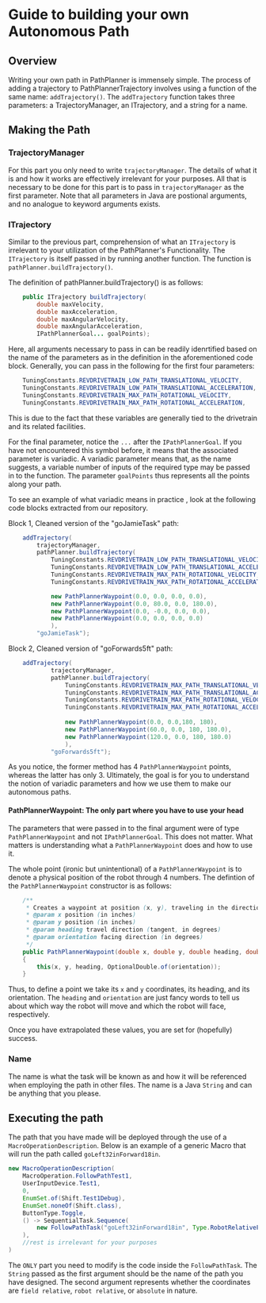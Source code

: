 # Guide to building your own Autonomous Path

## Overview

Writing your own path in PathPlanner is immensely simple. The process of adding a trajectory to PathPlannerTrajectory involves using a function of the same name: `addTrajectory()`. The `addTrajectory` function takes three parameters: a TrajectoryManager, an ITrajectory, and a string for a name.

## Making the Path

### TrajectoryManager

For this part you only need to write `trajectoryManager`. The details of what it is and how it works are effectively irrelevant for your purposes. All that is necessary to be done for this part is to pass in `trajectoryManager` as the first parameter. Note that all parameters in Java are postional arguments, and no analogue to keyword arguments exists.

### ITrajectory

Similar to the previous part, comprehension of what an `ITrajectory` is irrelevant to your utilization of the PathPlanner's Functionality. The `ITrajectory` is itself passed in by running another function. The function is `pathPlanner.buildTrajectory()`.

The definition of pathPlanner.buildTrajectory() is as follows: 

```java 
    public ITrajectory buildTrajectory(
        double maxVelocity,
        double maxAcceleration,
        double maxAngularVelocity,
        double maxAngularAcceleration,
        IPathPlannerGoal... goalPoints);
```

Here, all arguments necessary to pass in can be readily idenrtified based on the name of the parameters as in the definition in the aforementioned code block. Generally, you can pass in the following for the first four parameters:

```java
    TuningConstants.REVDRIVETRAIN_LOW_PATH_TRANSLATIONAL_VELOCITY,
    TuningConstants.REVDRIVETRAIN_LOW_PATH_TRANSLATIONAL_ACCELERATION,
    TuningConstants.REVDRIVETRAIN_MAX_PATH_ROTATIONAL_VELOCITY,
    TuningConstants.REVDRIVETRAIN_MAX_PATH_ROTATIONAL_ACCELERATION,
```

This is due to the fact that these variables are generally tied to the drivetrain and its related facilities.

For the final parameter, notice the `...` after the `IPathPlannerGoal`. If you have not encountered this symbol before, it means that the associated parameter is variadic. A variadic parameter means that, as the name suggests, a variable number of inputs of the required type may be passed in to the function. The parameter `goalPoints` thus represents all the points along your path.

To see an example of what variadic means in practice , look at the following code blocks extracted from our repository.

Block 1, Cleaned version of the "goJamieTask" path:
```java
    addTrajectory(
        trajectoryManager,
        pathPlanner.buildTrajectory(
            TuningConstants.REVDRIVETRAIN_LOW_PATH_TRANSLATIONAL_VELOCITY,
            TuningConstants.REVDRIVETRAIN_LOW_PATH_TRANSLATIONAL_ACCELERATION,
            TuningConstants.REVDRIVETRAIN_MAX_PATH_ROTATIONAL_VELOCITY,
            TuningConstants.REVDRIVETRAIN_MAX_PATH_ROTATIONAL_ACCELERATION,

            new PathPlannerWaypoint(0.0, 0.0, 0.0, 0.0),
            new PathPlannerWaypoint(0.0, 80.0, 0.0, 180.0),
            new PathPlannerWaypoint(0.0, -0.0, 0.0, 0.0),
            new PathPlannerWaypoint(0.0, 0.0, 0.0, 0.0)
            ),
        "goJamieTask");
```

Block 2, Cleaned version of "goForwards5ft" path:
```java
    addTrajectory(
            trajectoryManager,
            pathPlanner.buildTrajectory(
                TuningConstants.REVDRIVETRAIN_MAX_PATH_TRANSLATIONAL_VELOCITY,
                TuningConstants.REVDRIVETRAIN_MAX_PATH_TRANSLATIONAL_ACCELERATION,
                TuningConstants.REVDRIVETRAIN_MAX_PATH_ROTATIONAL_VELOCITY,
                TuningConstants.REVDRIVETRAIN_MAX_PATH_ROTATIONAL_ACCELERATION,
    
                new PathPlannerWaypoint(0.0, 0.0,180, 180),
                new PathPlannerWaypoint(60.0, 0.0, 180, 180.0),
                new PathPlannerWaypoint(120.0, 0.0, 180, 180.0)
                ),
            "goForwards5ft");
```

As you notice, the former method has 4 `PathPlannerWaypoint` points, whereas the latter has only 3. Ultimately, the goal is for you to understand the notion of variadic parameters and how we use them to make our autonomous paths.

#### PathPlannerWaypoint: The only part where you have to use your head

The parameters that were passed in to the final argument were of type `PathPlannerWaypoint` and not `IPathPlannerGoal`. This does not matter. What matters is understanding what a `PathPlannerWaypoint` does and how to use it.

The whole point (ironic but unintentional) of a `PathPlannerWaypoint` is to denote a physical position of the robot through 4 numbers. The defintion of the `PathPlannerWaypoint` constructor is as follows:

```java
    /**
     * Creates a waypoint at position (x, y), traveling in the direction of the heading, facing the orientation, with an overridden velocity
     * @param x position (in inches)
     * @param y position (in inches)
     * @param heading travel direction (tangent, in degrees)
     * @param orientation facing direction (in degrees)
     */
    public PathPlannerWaypoint(double x, double y, double heading, double orientation)
    {
        this(x, y, heading, OptionalDouble.of(orientation));
    }
```

Thus, to define a point we take its `x` and `y` coordinates, its heading, and its orientation. The `heading` and `orientation` are just fancy words to tell us about which way the robot will move and which the robot will face, respectively.

Once you have extrapolated these values, you are set for (hopefully) success.

### Name

The name is what the task will be known as and how it will be referenced when employing the path in other files. The name is 
a Java `String` and can be anything that you please.

## Executing the path

The path that you have made will be deployed through the use of a `MacroOperationDescription`. Below is an example of a generic Macro that will run the path called `goLeft32inForward18in`.

```java
new MacroOperationDescription(
    MacroOperation.FollowPathTest1,
    UserInputDevice.Test1,
    0,
    EnumSet.of(Shift.Test1Debug),
    EnumSet.noneOf(Shift.class),
    ButtonType.Toggle,
    () -> SequentialTask.Sequence(
        new FollowPathTask("goLeft32inForward18in", Type.RobotRelativeFromCurrentPose)
    ),
    //rest is irrelevant for your purposes
)
```

The `ONLY` part you need to modify is the code inside the `FollowPathTask`. The `String` passed as the first argument should be the name of the path you have designed. The second argument represents whether the coordinates are `field relative`, `robot relative`, or `absolute` in nature.